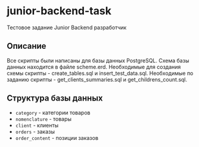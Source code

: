 # junior-backend-task
Тестовое задание Junior Backend разработчик

## Описание
Все скрипты были написаны для базы данных PostgreSQL.
Схема базы данных находится в файле scheme.erd.
Необходимые для создания схемы скрипты - create_tables.sql и insert_test_data.sql.
Необходимые по заданию скрипты - get_clients_summaries.sql и get_childrens_count.sql.

## Структура базы данных
- `category` - категории товаров
- `nomenclature` - товары
- `client` - клиенты
- `orders` - заказы
- `order_content` - позиции заказов

